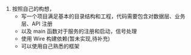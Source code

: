 1. 按照自己的构想，
    - 写一个项目满足基本的目录结构和工程，代码需要包含对数据层、业务层、API 注册 
    - 以及 main 函数对于服务的注册和启动，信号处理
    - 使用 Wire 构建依赖(暂未实现,待补充)
    - 可以使用自己熟悉的框架